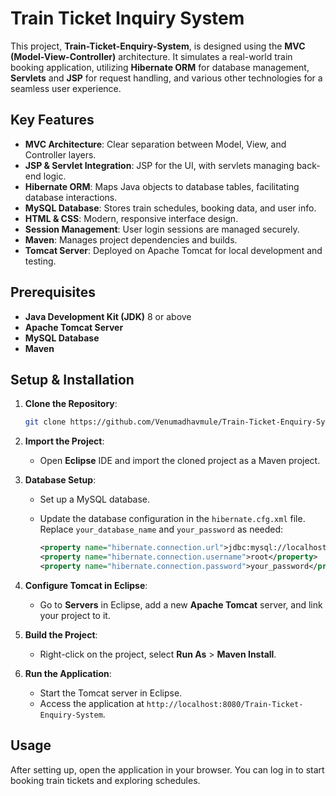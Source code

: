 # Train Ticket Inquiry System

This project, **Train-Ticket-Enquiry-System**, is designed using the **MVC (Model-View-Controller)** architecture. It simulates a real-world train booking application, utilizing **Hibernate ORM** for database management, **Servlets** and **JSP** for request handling, and various other technologies for a seamless user experience.

## Key Features
- **MVC Architecture**: Clear separation between Model, View, and Controller layers.
- **JSP & Servlet Integration**: JSP for the UI, with servlets managing back-end logic.
- **Hibernate ORM**: Maps Java objects to database tables, facilitating database interactions.
- **MySQL Database**: Stores train schedules, booking data, and user info.
- **HTML & CSS**: Modern, responsive interface design.
- **Session Management**: User login sessions are managed securely.
- **Maven**: Manages project dependencies and builds.
- **Tomcat Server**: Deployed on Apache Tomcat for local development and testing.

## Prerequisites
- **Java Development Kit (JDK)** 8 or above
- **Apache Tomcat Server**
- **MySQL Database**
- **Maven**

## Setup & Installation
1. **Clone the Repository**:
   ```bash
   git clone https://github.com/Venumadhavmule/Train-Ticket-Enquiry-System.git
   ```
2. **Import the Project**:
   - Open **Eclipse** IDE and import the cloned project as a Maven project.

3. **Database Setup**:
   - Set up a MySQL database.
   - Update the database configuration in the `hibernate.cfg.xml` file. Replace `your_database_name` and `your_password` as needed:

     ```xml
     <property name="hibernate.connection.url">jdbc:mysql://localhost:3306/your_database_name</property>
     <property name="hibernate.connection.username">root</property>
     <property name="hibernate.connection.password">your_password</property>
     ```

4. **Configure Tomcat in Eclipse**:
   - Go to **Servers** in Eclipse, add a new **Apache Tomcat** server, and link your project to it.

5. **Build the Project**:
   - Right-click on the project, select **Run As** > **Maven Install**.

6. **Run the Application**:
   - Start the Tomcat server in Eclipse.
   - Access the application at `http://localhost:8080/Train-Ticket-Enquiry-System`.

## Usage
After setting up, open the application in your browser. You can log in to start booking train tickets and exploring schedules.

